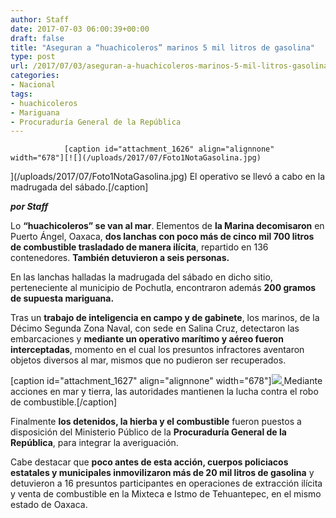 ```yaml
---
author: Staff
date: 2017-07-03 06:00:39+00:00
draft: false
title: "Aseguran a “huachicoleros” marinos 5 mil litros de gasolina"
type: post
url: /2017/07/03/aseguran-a-huachicoleros-marinos-5-mil-litros-gasolina/
categories:
- Nacional
tags:
- huachicoleros
- Mariguana
- Procuraduría General de la República
---
```



				[caption id="attachment_1626" align="alignnone" width="678"][![](/uploads/2017/07/Foto1NotaGasolina.jpg)
](/uploads/2017/07/Foto1NotaGasolina.jpg) El operativo se llevó a cabo en la madrugada del sábado.[/caption]

_**por Staff**_

Lo **“huachicoleros” se van al mar**. Elementos de **la Marina decomisaron** en Puerto Ángel, Oaxaca, **dos lanchas con poco más de cinco mil 700 litros de combustible trasladado de manera ilícita**, repartido en 136 contenedores. **También detuvieron a seis personas.**

En las lanchas halladas la madrugada del sábado en dicho sitio, perteneciente al municipio de Pochutla, encontraron además **200 gramos de supuesta mariguana.**

Tras un **trabajo de inteligencia en campo y de gabinete**, los marinos, de la Décimo Segunda Zona Naval, con sede en Salina Cruz, detectaron las embarcaciones y **mediante un operativo marítimo y aéreo fueron interceptadas**, momento en el cual los presuntos infractores aventaron objetos diversos al mar, mismos que no pudieron ser recuperados.

[caption id="attachment_1627" align="alignnone" width="678"][![](/uploads/2017/07/Foto2NotaGasolina.jpg)
](/uploads/2017/07/Foto2NotaGasolina.jpg) Mediante acciones en mar y tierra, las autoridades mantienen la lucha contra el robo de combustible.[/caption]

Finalmente **los detenidos, la hierba y el combustible** fueron puestos a disposición del Ministerio Público de la **Procuraduría General de la República**, para integrar la averiguación.

Cabe destacar que **poco antes de esta acción, cuerpos policiacos estatales y municipales inmovilizaron más de 20 mil litros de gasolina** y detuvieron a 16 presuntos participantes en operaciones de extracción ilícita y venta de combustible en la Mixteca e Istmo de Tehuantepec, en el mismo estado de Oaxaca.		

